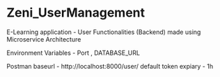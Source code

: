 # Zeni_UserManagement
E-Learning application - User Functionalities (Backend) made using Microservice Architecture 

Environment Variables - Port , DATABASE_URL

Postman baseurl - http://localhost:8000/user/
default token expiary - 1h
